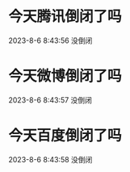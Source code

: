 # 今天腾讯倒闭了吗

2023-8-6 8:43:56 没倒闭

# 今天微博倒闭了吗

2023-8-6 8:43:57 没倒闭

# 今天百度倒闭了吗

2023-8-6 8:43:58 没倒闭

